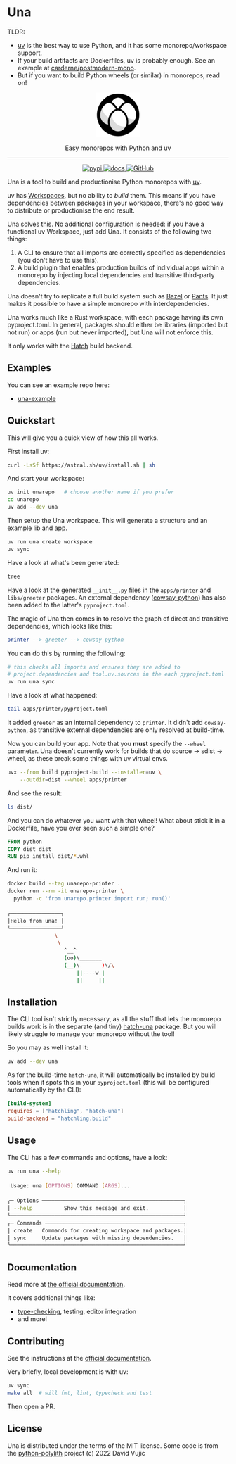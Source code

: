 # Una

TLDR:
- [uv](https://docs.astral.sh/uv/) is the best way to use Python, and it has some monorepo/workspace support.
- If your build artifacts are Dockerfiles, uv is probably enough. See an example at [carderne/postmodern-mono](https://github.com/carderne/postmodern-mono).
- But if you want to build Python wheels (or similar) in monorepos, read on!

<div align="center">
  <img src="https://raw.githubusercontent.com/carderne/una/main/docs/assets/logo.svg" alt="Una logo" width="100" role="img">
  <p>Easy monorepos with Python and uv</p>
</div>

----
<div align="center">

<a href="https://pypi.org/project/una/">
<img alt="pypi" src="https://img.shields.io/pypi/v/una.svg?logo=pypi&label=PyPI&logoColor=gold">
</a>
<a href="https://una.rdrn.me/">
<img alt="docs" src="https://img.shields.io/badge/Docs-gray?logo=materialformkdocs&logoColor=white">
</a>
<a href="https://github.com/carderne/una">
<img alt="GitHub" src="https://img.shields.io/badge/GitHub-una-blue?logo=github">
</a>

</div>

Una is a tool to build and productionise Python monorepos with [uv](https://docs.astral.sh/uv/).

uv has [Workspaces](https://docs.astral.sh/uv/concepts/workspaces/), but no ability to _build_ them.
This means if you have dependencies between packages in your workspace, there's no good way to distribute or productionise the end result.

Una solves this.
No additional configuration is needed: if you have a functional uv Workspace, just add Una.
It consists of the following two things:

1. A CLI to ensure that all imports are correctly specified as dependencies (you don't have to use this).
2. A build plugin that enables production builds of individual apps within a monorepo by injecting local dependencies and transitive third-party dependencies.

Una doesn't try to replicate a full build system such as [Bazel](https://bazel.build/) or
[Pants](https://www.pantsbuild.org/).
It just makes it possible to have a simple monorepo with interdependencies.

Una works much like a Rust workspace, with each package having its own pyproject.toml.
In general, packages should either be libraries (imported but not run) or apps (run but never imported), but Una will not enforce this.

It only works with the [Hatch](https://hatch.pypa.io) build backend.

## Examples
You can see an example repo here:

- [una-example](https://github.com/carderne/una-example)

## Quickstart
This will give you a quick view of how this all works.

First install uv:
```bash
curl -LsSf https://astral.sh/uv/install.sh | sh
```

And start your workspace:
```bash
uv init unarepo   # choose another name if you prefer
cd unarepo
uv add --dev una
```

Then setup the Una workspace. This will generate a structure and an example lib and app.
```bash
uv run una create workspace
uv sync
```

Have a look at what's been generated:
```bash
tree
```

Have a look at the generated `__init__.py` files in the `apps/printer` and `libs/greeter` packages.
An external dependency ([cowsay-python](https://pypi.org/project/cowsay-python/)) has also been added to the latter's `pyproject.toml`.

The magic of Una then comes in to resolve the graph of direct and transitive dependencies, which looks like this:
```elm
printer --> greeter --> cowsay-python
```

You can do this by running the following:
```bash
# this checks all imports and ensures they are added to
# project.dependencies and tool.uv.sources in the each pyproject.toml
uv run una sync
```

Have a look at what happened:
```bash
tail apps/printer/pyproject.toml
```

It added `greeter` as an internal dependency to `printer`.
It didn't add `cowsay-python`, as transitive external dependencies are only resolved at build-time.

Now you can build your app. Note that you **must** specify the `--wheel` parameter. Una doesn't currently work for builds that do source -> sdist -> wheel, as these break some things with uv virtual envs.
```bash
uvx --from build pyproject-build --installer=uv \
    --outdir=dist --wheel apps/printer
```

And see the result:
```bash
ls dist/
```

And you can do whatever you want with that wheel!
What about stick it in a Dockerfile, have you ever seen such a simple one?
```Dockerfile
FROM python
COPY dist dist
RUN pip install dist/*.whl
```

And run it:
```bash
docker build --tag unarepo-printer .
docker run --rm -it unarepo-printer \
  python -c 'from unarepo.printer import run; run()'

┌────────────────┐
│Hello from una! │
└────────────────┘
               \
                \
                  ^__^
                  (oo)\_______
                  (__)\       )\/\
                      ||----w |
                      ||     ||
```

## Installation
The CLI tool isn't strictly necessary, as all the stuff that lets the monorepo builds work is in the separate (and tiny) [hatch-una](plugins/hatch) package.
But you will likely struggle to manage your monorepo without the tool!

So you may as well install it:
```bash
uv add --dev una
```

As for the build-time `hatch-una`, it will automatically be installed by build tools when it spots this in your `pyproject.toml` (this will be configured automatically by the CLI):
```toml
[build-system]
requires = ["hatchling", "hatch-una"]
build-backend = "hatchling.build"
```

## Usage
The CLI has a few commands and options, have a look:
```bash
uv run una --help

 Usage: una [OPTIONS] COMMAND [ARGS]...

╭─ Options ─────────────────────────────────────────────╮
│ --help          Show this message and exit.           │
╰───────────────────────────────────────────────────────╯
╭─ Commands ────────────────────────────────────────────╮
│ create   Commands for creating workspace and packages.│
│ sync     Update packages with missing dependencies.   │
╰───────────────────────────────────────────────────────╯
```

## Documentation

Read more at [the official documentation](https://una.rdrn.me/).

It covers additional things like:
- [type-checking](https://una.rdrn.me/types-tests/), testing, editor integration
- and more!

## Contributing
See the instructions at the [official documentation](https://una.rdrn.me/contributing/).

Very briefly, local development is with uv:
```bash
uv sync
make all  # will fmt, lint, typecheck and test
```

Then open a PR.

## License
Una is distributed under the terms of the MIT license.
Some code is from the [python-polylith](https://github.com/DavidVujic/python-polylith) project (c) 2022 David Vujic

